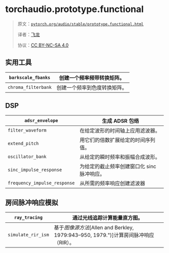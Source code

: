 # torchaudio.prototype.functional

> 原文：[`pytorch.org/audio/stable/prototype.functional.html`](https://pytorch.org/audio/stable/prototype.functional.html)
>
> 译者：[飞龙](https://github.com/wizardforcel)
>
> 协议：[CC BY-NC-SA 4.0](http://creativecommons.org/licenses/by-nc-sa/4.0/)


## 实用工具

| `barkscale_fbanks` | 创建一个频率频带转换矩阵。 |
| --- | --- |
| `chroma_filterbank` | 创建一个频率到色度转换矩阵。 |

## DSP

| `adsr_envelope` | 生成 ADSR 包络 |
| --- | --- |
| `filter_waveform` | 在给定波形的时间轴上应用滤波器。 |
| `extend_pitch` | 用它们的倍数扩展给定的时间序列值。 |
| `oscillator_bank` | 从给定的瞬时频率和振幅合成波形。 |
| `sinc_impulse_response` | 为给定的截止频率创建窗口化 sinc 脉冲响应。 |
| `frequency_impulse_response` | 从所需的频率响应创建滤波器 |

## 房间脉冲响应模拟

| `ray_tracing` | 通过光线追踪计算能量直方图。 |
| --- | --- |
| `simulate_rir_ism` | 基于*图像源方法*[Allen and Berkley, 1979:943–950, 1979.")]计算房间脉冲响应（RIR）。 |
